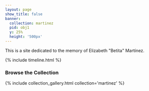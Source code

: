 ```yaml
---
layout: page
show_title: false
banner:
  collection: martinez
  pid: obj1
  y: 25%
  height: '500px'
---
```


This is a site dedicated to the memory of Elizabeth "Betita" Martínez.

{% include timeline.html %}

### Browse the Collection
{% include collection_gallery.html collection='martinez' %}
